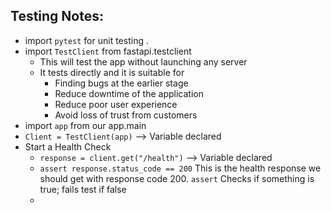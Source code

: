 ## Testing Notes:
- import `pytest` for unit testing .
- import `TestClient` from fastapi.testclient
  - This will test the app without launching any server
  - It tests directly and it is suitable for
    - Finding bugs at the earlier stage
    - Reduce downtime of the application
    - Reduce poor user experience
    - Avoid loss of trust from customers
- import `app` from our app.main
- `Client = TestClient(app)` --> Variable declared
- Start a Health Check
  - `response = client.get("/health")` --> Variable declared
  - `assert response.status_code == 200` This is the health response we should get with response code 200. `assert` Checks if something is true; fails test if false
  - 

